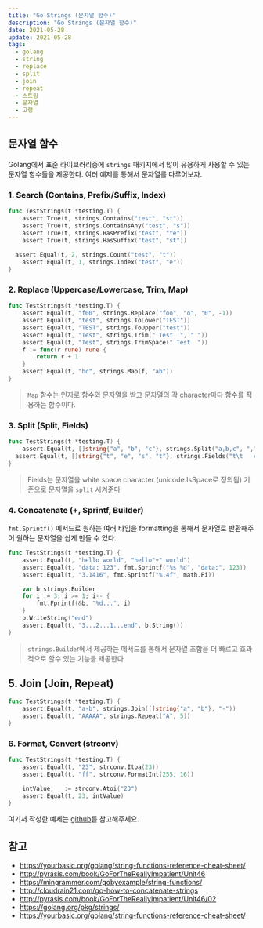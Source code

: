 ```yaml
---
title: "Go Strings (문자열 함수)"
description: "Go Strings (문자열 함수)"
date: 2021-05-28
update: 2021-05-28
tags:
  - golang
  - string
  - replace
  - split
  - join
  - repeat
  - 스트링
  - 문자열
  - 고랭
---
```


## 문자열 함수

Golang에서 표준 라이브러리중에 `strings` 패키지에서 많이 유용하게 사용할 수 있는 문자열 함수들을 제공한다. 여러 예제를 통해서 문자열를 다루어보자.

### 1. Search (Contains, Prefix/Suffix, Index)

```go
func TestStrings(t *testing.T) {
	assert.True(t, strings.Contains("test", "st"))
	assert.True(t, strings.ContainsAny("test", "s"))
	assert.True(t, strings.HasPrefix("test", "te"))
	assert.True(t, strings.HasSuffix("test", "st"))
  
  assert.Equal(t, 2, strings.Count("test", "t"))
	assert.Equal(t, 1, strings.Index("test", "e"))
}
```

### 2. Replace (Uppercase/Lowercase, Trim, Map)

```go
func TestStrings(t *testing.T) {
	assert.Equal(t, "f00", strings.Replace("foo", "o", "0", -1))
	assert.Equal(t, "test", strings.ToLower("TEST"))
	assert.Equal(t, "TEST", strings.ToUpper("test"))
	assert.Equal(t, "Test", strings.Trim(" Test  ", " "))
	assert.Equal(t, "Test", strings.TrimSpace(" Test  "))
	f := func(r rune) rune {
		return r + 1
	}
	assert.Equal(t, "bc", strings.Map(f, "ab"))
}
```

> `Map` 함수는 인자로 함수와 문자열을 받고 문자열의 각 character마다 함수를 적용하는 함수이다.

### 3. Split (Split, Fields)

```go
func TestStrings(t *testing.T) {
	assert.Equal(t, []string{"a", "b", "c"}, strings.Split("a,b,c", ","))
  assert.Equal(t, []string{"t", "e", "s", "t"}, strings.Fields("t\t   e s t"))
}
```

> Fields는 문자열을 white space character (unicode.IsSpace로 정의됨) 기준으로 문자열을 `split` 시켜준다

### 4. Concatenate (+, Sprintf, Builder)

`fmt.Sprintf()` 메서드로 원하는 여러 타입을 formatting을 통해서 문자열로 반환해주어 원하는 문자열을 쉽게 만들 수 있다.

```go
func TestStrings(t *testing.T) {
	assert.Equal(t, "hello world", "hello"+" world")
	assert.Equal(t, "data: 123", fmt.Sprintf("%s %d", "data:", 123))
	assert.Equal(t, "3.1416", fmt.Sprintf("%.4f", math.Pi))

	var b strings.Builder
	for i := 3; i >= 1; i-- {
		fmt.Fprintf(&b, "%d...", i)
	}
	b.WriteString("end")
	assert.Equal(t, "3...2...1...end", b.String())
}
```

> `strings.Builde`r에서 제공하는 메서드를 통해서 문자열 조합을 더 빠르고 효과적으로 할수 있는 기능을 제공한다

## 5. Join (Join, Repeat)

```go
func TestStrings(t *testing.T) {
	assert.Equal(t, "a-b", strings.Join([]string{"a", "b"}, "-"))
	assert.Equal(t, "AAAAA", strings.Repeat("A", 5))
}
```

### 6. Format, Convert (strconv)

```go
func TestStrings(t *testing.T) {
	assert.Equal(t, "23", strconv.Itoa(23))
	assert.Equal(t, "ff", strconv.FormatInt(255, 16))

	intValue, _ := strconv.Atoi("23")
	assert.Equal(t, 23, intValue)
}
```


여기서 작성한 예제는 [github](https://github.com/kenshin579/tutorials-go/tree/master/go-strings)를 참고해주세요.


## 참고

- https://yourbasic.org/golang/string-functions-reference-cheat-sheet/
- http://pyrasis.com/book/GoForTheReallyImpatient/Unit46
- https://mingrammer.com/gobyexample/string-functions/
- http://cloudrain21.com/go-how-to-concatenate-strings
- http://pyrasis.com/book/GoForTheReallyImpatient/Unit46/02
- https://golang.org/pkg/strings/
- https://yourbasic.org/golang/string-functions-reference-cheat-sheet/





